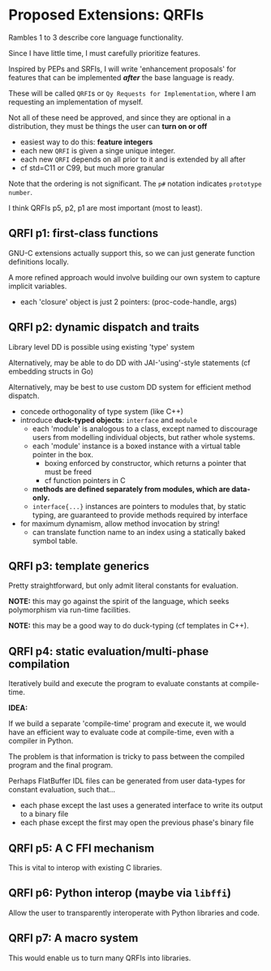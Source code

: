 # Proposed Extensions: QRFIs

Rambles 1 to 3 describe core language functionality.

Since I have little time, I must carefully prioritize features.

Inspired by PEPs and SRFIs, I will write 'enhancement proposals' for features that
can be implemented _**after**_ the base language is ready.

These will be called `QRFI`s or `Qy Requests for Implementation`, where I am requesting
an implementation of myself.

Not all of these need be approved, and since they are optional in a distribution, 
they must be things the user can **turn on or off**
- easiest way to do this: **feature integers**
- each new `QRFI` is given a singe unique integer.
- each new `QRFI` depends on all prior to it and is extended by all after
- cf std=C11 or C99, but much more granular

Note that the ordering is not significant. The `p#` notation indicates `prototype number`.

I think QRFIs p5, p2, p1 are most important (most to least).

## QRFI p1: first-class functions

GNU-C extensions actually support this, so we can just generate function definitions locally.

A more refined approach would involve building our own 
system to capture implicit variables.
- each 'closure' object is just 2 pointers: 
  (proc-code-handle, args)

## QRFI p2: dynamic dispatch and traits

Library level DD is possible using existing 'type' system

Alternatively, may be able to do DD with JAI-'using'-style statements (cf embedding structs in Go)

Alternatively, may be best to use custom DD system for efficient method dispatch.
-   concede orthogonality of type system (like C++)
-   introduce **duck-typed objects**: `interface` and `module`
    -   each 'module' is analogous to a class, except named to discourage users
        from modelling individual objects, but rather whole systems.
    -   each 'module' instance is a boxed instance with a virtual table pointer
        in the box.
        -   boxing enforced by constructor, which returns a pointer that must be freed
        -   cf function pointers in C
    -   **methods are defined separately from modules, which are data-only.**
    -   `interface{...}` instances are pointers to modules that, by static 
        typing, are guaranteed to provide methods required by interface
-   for maximum dynamism, allow method invocation by string!
    -   can translate function name to an index using a statically baked
        symbol table.

## QRFI p3: template generics

Pretty straightforward, but only admit literal constants for evaluation.

**NOTE:** this may go against the spirit of the language, which seeks polymorphism via run-time facilities.

**NOTE:** this may be a good way to do duck-typing (cf templates in C++).

## QRFI p4: static evaluation/multi-phase compilation

Iteratively build and execute the program to evaluate constants at compile-time.

**IDEA:**

If we build a separate 'compile-time' program and execute it, we would have
an efficient way to evaluate code at compile-time, even with a compiler in Python.

The problem is that information is tricky to pass between the compiled program and
the final program.

Perhaps FlatBuffer IDL files can be generated from user data-types for constant 
evaluation, such that...
- each phase except the last uses a generated interface to write its output to a binary file
- each phase except the first may open the previous phase's binary file

## QRFI p5: A C FFI mechanism

This is vital to interop with existing C libraries.

## QRFI p6: Python interop (maybe via `libffi`)

Allow the user to transparently interoperate with 
Python libraries and code.

## QRFI p7: A macro system

This would enable us to turn many QRFIs into libraries.
